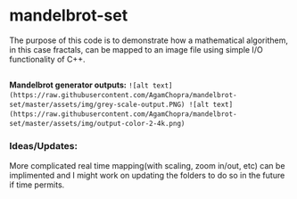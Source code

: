 # mandelbrot-set

The purpose of this code is to demonstrate how a mathematical algorithem, in this case fractals, can be mapped to an image file using simple I/O functionality of C++.

## 
**Mandelbrot generator outputs:**
``
![alt text](https://raw.githubusercontent.com/AgamChopra/mandelbrot-set/master/assets/img/grey-scale-output.PNG)
![alt text](https://raw.githubusercontent.com/AgamChopra/mandelbrot-set/master/assets/img/output-color-2-4k.png)
``
### Ideas/Updates:
More complicated real time mapping(with scaling, zoom in/out, etc) can be implimented and I might work on updating the folders to do so in the future if time permits.
